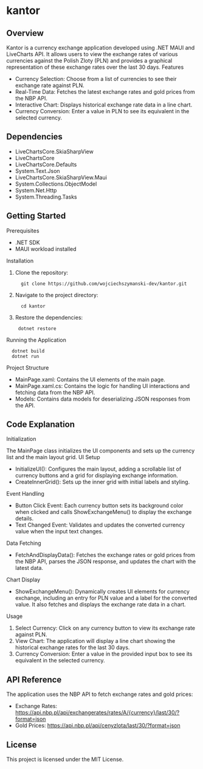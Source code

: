 # kantor

## Overview

Kantor is a currency exchange application developed using .NET MAUI and LiveCharts API. It allows users to view the exchange rates of various currencies against the Polish Zloty (PLN) and provides a graphical representation of these exchange rates over the last 30 days.
Features

   * Currency Selection: Choose from a list of currencies to see their exchange rate against PLN.
   * Real-Time Data: Fetches the latest exchange rates and gold prices from the NBP API.
   * Interactive Chart: Displays historical exchange rate data in a line chart.
   * Currency Conversion: Enter a value in PLN to see its equivalent in the selected currency.

## Dependencies

   * LiveChartsCore.SkiaSharpView
   * LiveChartsCore
   * LiveChartsCore.Defaults
   * System.Text.Json
   * LiveChartsCore.SkiaSharpView.Maui
   * System.Collections.ObjectModel
   * System.Net.Http
   * System.Threading.Tasks

## Getting Started
Prerequisites

   * .NET SDK
   * MAUI workload installed

Installation

1. Clone the repository:

         git clone https://github.com/wojciechszymanski-dev/kantor.git

2. Navigate to the project directory:

         cd kantor

 3. Restore the dependencies:

         dotnet restore

Running the Application

      dotnet build
      dotnet run

Project Structure

   * MainPage.xaml: Contains the UI elements of the main page.
   * MainPage.xaml.cs: Contains the logic for handling UI interactions and fetching data from the NBP API.
   * Models: Contains data models for deserializing JSON responses from the API.

## Code Explanation
Initialization

The MainPage class initializes the UI components and sets up the currency list and the main layout grid.
UI Setup

   * InitializeUI(): Configures the main layout, adding a scrollable list of currency buttons and a grid for displaying exchange information.
   * CreateInnerGrid(): Sets up the inner grid with initial labels and styling.

Event Handling

   * Button Click Event: Each currency button sets its background color when clicked and calls ShowExchangeMenu() to display the exchange details.
   * Text Changed Event: Validates and updates the converted currency value when the input text changes.

Data Fetching

   * FetchAndDisplayData(): Fetches the exchange rates or gold prices from the NBP API, parses the JSON response, and updates the chart with the latest data.

Chart Display

   * ShowExchangeMenu(): Dynamically creates UI elements for currency exchange, including an entry for PLN value and a label for the converted value. It also fetches and displays the exchange rate data in a chart.

Usage

   1. Select Currency: Click on any currency button to view its exchange rate against PLN.
   2. View Chart: The application will display a line chart showing the historical exchange rates for the last 30 days.
   3. Currency Conversion: Enter a value in the provided input box to see its equivalent in the selected currency.

## API Reference

The application uses the NBP API to fetch exchange rates and gold prices:

   * Exchange Rates: https://api.nbp.pl/api/exchangerates/rates/A/{currency}/last/30/?format=json
   * Gold Prices: https://api.nbp.pl/api/cenyzlota/last/30/?format=json

## License

This project is licensed under the MIT License.
